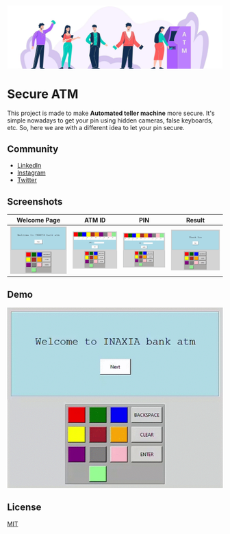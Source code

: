 ![](banner.jpg)
# Secure ATM
This project is made to make **Automated teller machine** more secure. It's simple nowadays to get your pin using hidden cameras, false keyboards, etc. So, here we are with a different idea to let your pin secure.

## Community

- [LinkedIn](https://www.linkedin.com/in/divyanshu-raj-0b1b1b1b1/)
- [Instagram](https://www.instagram.com/divyanshu_raj_0b1b1b1b1/)
- [Twitter](https://twitter.com/divyanshu_raj_)

## Screenshots

| Welcome Page | ATM ID | PIN | Result |
|:---:|:---:|:---:|:---:|
| ![](screenshots/page0.jpg) | ![](screenshots/page1.jpg) | ![](screenshots/page2.jpg) | ![](screenshots/page3.jpg) |

## Demo
![](demo.gif)

## License
[MIT](LICENSE)
